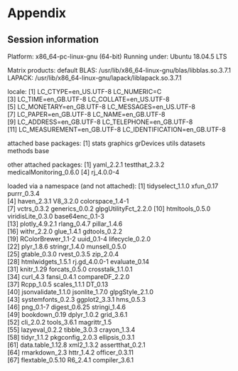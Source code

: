

# Appendix  

## Session information  

 
 Platform: x86_64-pc-linux-gnu (64-bit)
 Running under: Ubuntu 18.04.5 LTS
 
 Matrix products: default
 BLAS:   /usr/lib/x86_64-linux-gnu/blas/libblas.so.3.7.1
 LAPACK: /usr/lib/x86_64-linux-gnu/lapack/liblapack.so.3.7.1
 
 locale:
  [1] LC_CTYPE=en_US.UTF-8          LC_NUMERIC=C                 
  [3] LC_TIME=en_GB.UTF-8           LC_COLLATE=en_US.UTF-8       
  [5] LC_MONETARY=en_GB.UTF-8       LC_MESSAGES=en_US.UTF-8      
  [7] LC_PAPER=en_GB.UTF-8          LC_NAME=en_GB.UTF-8          
  [9] LC_ADDRESS=en_GB.UTF-8        LC_TELEPHONE=en_GB.UTF-8     
 [11] LC_MEASUREMENT=en_GB.UTF-8    LC_IDENTIFICATION=en_GB.UTF-8
 
 attached base packages:
 [1] stats     graphics  grDevices utils     datasets  methods   base     
 
 other attached packages:
 [1] yaml_2.2.1              testthat_2.3.2          medicalMonitoring_0.6.0
 [4] rj_4.0.0-4             
 
 loaded via a namespace (and not attached):
  [1] tidyselect_1.1.0     xfun_0.17            purrr_0.3.4         
  [4] haven_2.3.1          V8_3.2.0             colorspace_1.4-1    
  [7] vctrs_0.3.2          generics_0.0.2       glpgUtilityFct_2.2.0
 [10] htmltools_0.5.0      viridisLite_0.3.0    base64enc_0.1-3     
 [13] plotly_4.9.2.1       rlang_0.4.7          pillar_1.4.6        
 [16] withr_2.2.0          glue_1.4.1           gdtools_0.2.2       
 [19] RColorBrewer_1.1-2   uuid_0.1-4           lifecycle_0.2.0     
 [22] plyr_1.8.6           stringr_1.4.0        munsell_0.5.0       
 [25] gtable_0.3.0         rvest_0.3.5          zip_2.0.4           
 [28] htmlwidgets_1.5.1    rj.gd_4.0.0-1        evaluate_0.14       
 [31] knitr_1.29           forcats_0.5.0        crosstalk_1.1.0.1   
 [34] curl_4.3             fansi_0.4.1          compareDF_2.2.0     
 [37] Rcpp_1.0.5           scales_1.1.1         DT_0.13             
 [40] jsonvalidate_1.1.0   jsonlite_1.7.0       glpgStyle_2.1.0     
 [43] systemfonts_0.2.3    ggplot2_3.3.1        hms_0.5.3           
 [46] png_0.1-7            digest_0.6.25        stringi_1.4.6       
 [49] bookdown_0.19        dplyr_1.0.2          grid_3.6.1          
 [52] cli_2.0.2            tools_3.6.1          magrittr_1.5        
 [55] lazyeval_0.2.2       tibble_3.0.3         crayon_1.3.4        
 [58] tidyr_1.1.2          pkgconfig_2.0.3      ellipsis_0.3.1      
 [61] data.table_1.12.8    xml2_1.3.2           assertthat_0.2.1    
 [64] rmarkdown_2.3        httr_1.4.2           officer_0.3.11      
 [67] flextable_0.5.10     R6_2.4.1             compiler_3.6.1      
